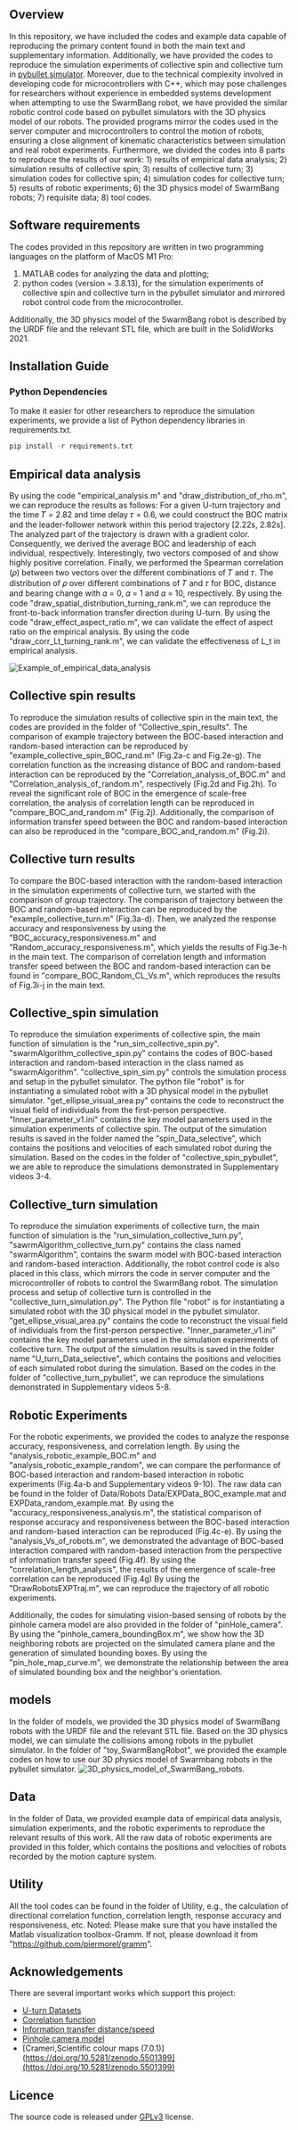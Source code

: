 ## Overview
In this repository, we have included the codes and example data capable of reproducing the primary content found in both the main text and supplementary information. 
Additionally, we have provided the codes to reproduce the simulation experiments of collective spin and collective turn in [pybullet simulator](https://github.com/bulletphysics/bullet3).
Moreover, due to the technical complexity involved in developing code for microcontrollers with C++, which may pose challenges for researchers without experience in embedded systems development when attempting to use the SwarmBang robot, we have provided the similar robotic control code based on pybullet simulators with the 3D physics model of our robots. 
The provided programs mirror the codes used in the server computer and microcontrollers to control the motion of robots, ensuring a close alignment of kinematic characteristics between simulation and real robot experiments.
Furthermore, we divided the codes into 8 parts to reproduce the results of our work: 1) results of empirical data analysis; 2) simulation results of collective spin; 3) results of collective turn; 3) simulation codes for collective spin; 4) simulation codes for collective turn; 5) results of robotic experiments; 6) the 3D physics model of SwarmBang robots; 7) requisite data; 8) tool codes.

## Software requirements

The codes provided in this repository are written in two programming languages on the platform of MacOS M1 Pro:

1.  MATLAB codes for analyzing the data and plotting;
2.  python codes (version = 3.8.13), for the simulation experiments of collective spin and collective turn in the pybullet simulator and mirrored robot control code from the microcontroller.

Additionally, the 3D physics model of the SwarmBang robot is described by the URDF file and the relevant STL file, which are built in the SolidWorks 2021.

## Installation Guide

### Python Dependencies

To make it easier for other researchers to reproduce the simulation experiments, we provide a list of Python dependency libraries in requirements.txt. 

```python
pip install -r requirements.txt 
```

## Empirical data analysis

By using the code "empirical\_analysis.m" and "draw\_distribution\_of\_rho.m", we can reproduce the results as follows: For a given U-turn trajectory and the time 𝑇 = 2.82 and time delay 𝜏 = 0.6, we could construct the BOC matrix and the leader-follower network within this period trajectory \[2.22s, 2.82s]. The analyzed part of the trajectory is drawn with a gradient color.
Consequently, we derived the average BOC and leadership of each individual, respectively. Interestingly, two vectors composed of  and  show highly positive correlation.
Finally, we performed the Spearman correlation (𝜌) between two vectors over the diﬀerent combinations of 𝑇 and 𝜏. The distribution of 𝜌 over diﬀerent combinations of 𝑇 and 𝜏 for BOC, distance and bearing change with 𝛼 = 0, 𝛼 = 1 and 𝛼 = 10, respectively.
By using the code "draw\_spatial\_distribution\_turning\_rank.m", we can reproduce the front-to-back information transfer direction during U-turn.
By using the code "draw\_effect\_aspect\_ratio.m", we can validate the effect of aspect ratio on the empirical analysis.
By using the code "draw\_corr\_Lt\_turning\_rank.m", we can validate the effectiveness of L\_t in empirical analysis.

![Example\_of\_empirical\_data\_analysis](empirical_data_analysis.png)

## Collective spin results

To reproduce the simulation results of collective spin in the main text, the codes are provided in the folder of "Collective\_spin\_results".
The comparison of example trajectory between the BOC-based interaction and random-based interaction can be reproduced by "example\_collective\_spin\_BOC\_rand.m" (Fig.2a-c and Fig.2e-g). 
The correlation function as the increasing distance of BOC and random-based interaction can be reproduced by the "Correlation\_analysis\_of\_BOC.m" and "Correlation\_analysis\_of\_random.m", respectively (Fig.2d and Fig.2h).
To reveal the significant role of BOC in the emergence of scale-free correlation, the analysis of correlation length can be reproduced in "compare\_BOC\_and\_random.m" (Fig.2j).
Additionally, the comparison of information transfer speed between the BOC and random-based interaction can also be reproduced in the "compare\_BOC\_and\_random.m" (Fig.2i).

## Collective turn results

To compare the BOC-based interaction with the random-based interaction in the simulation experiments of collective turn, we started with the comparison of group trajectory. The comparison of trajectory between the BOC and random-based interaction can be reproduced by the "example\_collective\_turn.m" (Fig.3a-d).
Then, we analyzed the response accuracy and responsiveness by using the "BOC\_accuracy\_responsiveness.m" and "Random\_accuracy\_responsiveness.m", which yields the results of Fig.3e-h in the main text.
The comparison of correlation length and information transfer speed between the BOC and random-based interaction can be found in "compare\_BOC\_Random\_CL\_Vs.m", which reproduces the results of Fig.3i-j in the main text.

## Collective\_spin simulation

To reproduce the simulation experiments of collective spin, the main function of simulation is the "run\_sim\_collective\_spin.py". "swarmAlgorithm\_collective\_spin.py" contains the codes of BOC-based interaction and random-based interaction in the class named as "swarmAlgorithm". "collective\_spin\_sim.py" controls the simulation process and setup in the pybullet simulator. The python file "robot" is for instantiating a simulated robot with a 3D physical model in the pybullet simulator. "get\_ellipse\_visual\_area.py" contains the code to reconstruct the visual field of individuals from the first-person perspective. "Inner\_parameter\_v1.ini" contains the key model parameters used in the simulation experiments of collective spin.
The output of the simulation results is saved in the folder named the "spin\_Data\_selective", which contains the positions and velocities of each simulated robot during the simulation. Based on the codes in the folder of "collective\_spin\_pybullet", we are able to reproduce the simulations demonstrated in Supplementary videos 3-4.

## Collective\_turn simulation

To reproduce the simulation experiments of collective turn, the main function of simulation is the "run\_simulation\_collective\_turn.py", "sawrmAlgorithm\_collective\_turn.py" contains the class named "swarmAlgorithm", contains the swarm model with BOC-based interaction and random-based interaction. Additionally, the robot control code is also placed in this class, which mirrors the code in server computer and the microcontroller of robots to control the SwarmBang robot. 
The simulation process and setup of collective turn is controlled in the "collective\_turn\_simulation.py".
The Python file "robot" is for instantiating a simulated robot with the 3D physical model in the pybullet simulator.
"get\_ellipse\_visual\_area.py" contains the code to reconstruct the visual field of individuals from the first-person perspective.
"Inner\_parameter\_v1.ini" contains the key model parameters used in the simulation experiments of collective turn.
The output of the simulation results is saved in the folder name "U\_turn\_Data\_selective", which contains the positions and velocities of each simulated robot during the simulation. Based on the codes in the folder of "collective\_turn\_pybullet", we can reproduce the simulations demonstrated in Supplementary videos 5-8.

## Robotic Experiments

For the robotic experiments, we provided the codes to analyze the response accuracy, responsiveness, and correlation length. By using the "analysis\_robotic\_example\_BOC.m" and "analysis\_robotic\_example\_random", we can compare the performance of BOC-based interaction and random-based interaction in robotic experiments (Fig.4a-b and Supplementary videos 9-10). The raw data can be found in the folder of Data/Robots Data/EXPData_BOC_example.mat and EXPData_random_example.mat. 
By using the "accuracy\_responsiveness\_analysis.m", the statistical comparison of response accuracy and responsiveness between the BOC-based interaction and random-based interaction can be reproduced (Fig.4c-e).
By using the "analysis\_Vs\_of\_robots.m", we demonstrated the advantage of BOC-based interaction compared with random-based interaction from the perspective of information transfer speed (Fig.4f).
By using the "correlation\_length\_analysis", the results of the emergence of scale-free correlation can be reproduced (Fig.4g)
By using the "DrawRobotsEXPTraj.m", we can reproduce the trajectory of all robotic experiments.

Additionally, the codes for simulating vision-based sensing of robots by the pinhole camera model are also provided in the folder of "pinHole_camera". By using the "pinhole_camera_boundingBox.m", we show how the 3D neighboring robots are projected on the simulated camera plane and the generation of simulated bounding boxes. By using the "pin_hole_map_curve.m", we demonstrate the relationship between the area of simulated bounding box and the neighbor's orientation. 


## models

In the folder of models, we provided the 3D physics model of SwarmBang robots with the URDF file and the relevant STL file. Based on the 3D physics model, we can simulate the collisions among robots in the pybullet simulator.
In the folder of "toy\_SwarmBangRobot", we provided the example codes on how to use our 3D physics model of  Swarmbang robots in the pybullet simulator.
![3D\_physics\_model\_of\_SwarmBang\_robots](3D_physics_model_of_SwarmBang_robots.jpg).

## Data

In the folder of Data, we provided example data of empirical data analysis, simulation experiments, and the robotic experiments to reproduce the relevant results of this work. All the raw data of robotic experiments are provided in this folder, which contains the positions and velocities of robots recorded by the motion capture system.

## Utility

All the tool codes can be found in the folder of Utility, e.g., the calculation of directional correlation function, correlation length, response accuracy and responsiveness, etc.
Noted: Please make sure that you have installed the Matlab visualization toolbox-Gramm. If not, please download it from "<https://github.com/piermorel/gramm>".

## Acknowledgements

There are several important works which support this project:

*   [U-turn Datasets](https://figshare.com/collections/Supplementary_material_from_Social_conformity_and_propagation_of_information_in_collective_U-turns_of_fish_schools_/4064339)
*   [Correlation function](https://www.nature.com/articles/s41467-019-13281-4#data-availability)
*   [Information transfer distance/speed](https://rs.figshare.com/collections/Supplementary_material_from_Collective_turns_in_jackdaw_flocks_kinematics_and_information_transfer_/4695539)
*   [Pinhole camera model](https://github.com/francelo/Visual-Servoing-IBVS-vs-PBVS)
*   [Crameri,Scientific colour maps (7.0.1)](https://doi.org/10.5281/zenodo.5501399](https://doi.org/10.5281/zenodo.5501399)

## Licence

The source code is released under [GPLv3](https://www.gnu.org/licenses/) license.
